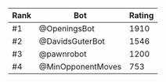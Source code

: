 Rank|Bot|Rating
---|---|---
#1|@OpeningsBot|1910
#2|@DavidsGuterBot|1546
#3|@pawnrobot|1200
#4|@MinOpponentMoves|753
